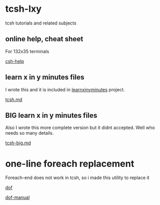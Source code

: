 # tcsh-lxy
tcsh tutorials and related subjects

## online help, cheat sheet
For 132x35 terminals

[csh-help](https://github.com/nereusx/tcsh-lxy/blob/master/csh-help)

## learn x in y minutes files
I wrote this and it is included in [learnxinyminutes](https://learnxinyminutes.com/) project.

[tcsh.md](https://github.com/nereusx/tcsh-lxy/blob/master/tcsh.md)

## BIG learn x in y minutes files
Also I wrote this more complete version but it didnt accepted.
Well who needs so many details.

[tcsh-big.md](https://github.com/nereusx/tcsh-lxy/blob/master/tcsh-big.md)

# one-line foreach replacement
Foreach-end does not work in tcsh, so i made this utility to replace it

[dof](https://github.com/nereusx/unix-utils/tree/master/dof)

[dof-manual](https://github.com/nereusx/unix-utils/blob/master/dof/dof.pdf)
